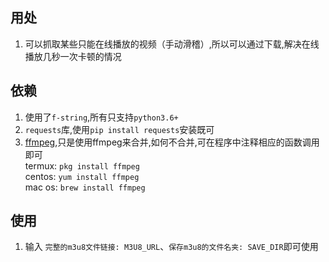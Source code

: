 ## 用处

1. 可以抓取某些只能在线播放的视频（手动滑稽）,所以可以通过下载,解决在线播放几秒一次卡顿的情况  

## 依赖

1. 使用了`f-string`,所有只支持`python3.6+`  
2. `requests`库,使用`pip install requests`安装既可  
3. [ffmpeg](http://www.ffmpeg.org),只是使用ffmpeg来合并,如何不合并,可在程序中注释相应的函数调用即可  
    termux: `pkg install ffmpeg`  
    centos: `yum install ffmpeg`  
    mac os: `brew install ffmpeg`  

## 使用

1. 输入 `完整的m3u8文件链接: M3U8_URL`、`保存m3u8的文件名夹: SAVE_DIR`即可使用  

